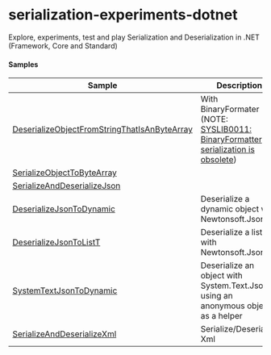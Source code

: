 # serialization-experiments-dotnet
Explore, experiments, test and play Serialization and Deserialization in .NET (Framework, Core and Standard)

#### Samples

|Sample  	| Description  	|
|---	|---	|
|[DeserializeObjectFromStringThatIsAnByteArray](https://github.com/fernandezja/serialization-experiments-dotnet/tree/master/DeserializeObjectFromStringThatIsAnByteArray)   	| With BinaryFormater (NOTE: [SYSLIB0011: BinaryFormatter serialization is obsolete](https://docs.microsoft.com/es-es/dotnet/core/compatibility/syslib-warnings/syslib0011?Wt.mc_id=DX_MVP5001478))  	|
|[SerializeObjectToByteArray](https://github.com/fernandezja/serialization-experiments-dotnet/tree/master/SerializeObjectToByteArray)  	|   	|
|[SerializeAndDeserializeJson](https://github.com/fernandezja/serialization-experiments-dotnet/tree/master/SerializeAndDeserializeJson)   	|  	|
|[DeserializeJsonToDynamic](https://github.com/fernandezja/serialization-experiments-dotnet/tree/master/DeserializeJsonToDynamic)   	| Deserialize a dynamic object with Newtonsoft.Json   	|
|[DeserializeJsonToListT](https://github.com/fernandezja/serialization-experiments-dotnet/tree/master/DeserializeJsonToListT)   	|  Deserialize a list T with Newtonsoft.Json  	|
|[SystemTextJsonToDynamic](https://github.com/fernandezja/serialization-experiments-dotnet/tree/master/SystemTextJsonToDynamic)   	| Deserialize an object with System.Text.Json using an anonymous object as a helper  |
|[SerializeAndDeserializeXml](https://github.com/fernandezja/serialization-experiments-dotnet/tree/master/SerializeAndDeserializeXml)   	| Serialize/Deserialize Xml  |